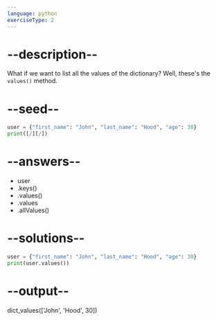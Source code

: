 ```yaml
---
language: python
exerciseType: 2
---
```


# --description--

What if we want to list all the values of the dictionary?
Well, these's the `values()` method.

# --seed--

```python
user = {"first_name": "John", "last_name": "Hood", "age": 30}
print([/][/])
```

# --answers--

- user
- .keys()
- .values()
- .values
- .allValues()

# --solutions--

```python
user = {"first_name": "John", "last_name": "Hood", "age": 30}
print(user.values())
```

# --output--

dict_values(['John', 'Hood', 30])
